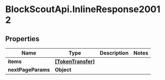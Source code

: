 # BlockScoutApi.InlineResponse20012

## Properties
Name | Type | Description | Notes
------------ | ------------- | ------------- | -------------
**items** | [**[TokenTransfer]**](TokenTransfer.md) |  | 
**nextPageParams** | **Object** |  | 
